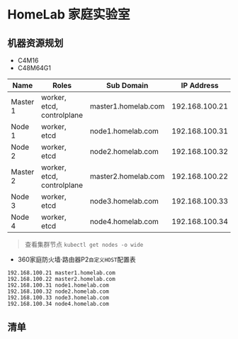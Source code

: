 # HomeLab 家庭实验室

## 机器资源规划

- C4M16
- C48M64G1

| Name     | Roles                      | Sub Domain          | IP Address     | Mac Address       | Device   |
|----------|----------------------------|---------------------|----------------|-------------------|----------|
| Master 1 | worker, etcd, controlplane | master1.homelab.com | 192.168.100.21 | 56:E6:2F:80:80:45 | C4M16    |
| Node 1   | worker, etcd               | node1.homelab.com   | 192.168.100.31 | E6:58:83:E7:33:98 | C4M16    |
| Node 2   | worker, etcd               | node2.homelab.com   | 192.168.100.32 | E2:58:EB:E7:F6:64 | C4M16    |
| Master 2 | worker, etcd, controlplane | master2.homelab.com | 192.168.100.22 | 46:8F:96:DB:F4:FA | C48M64G1 |
| Node 3   | worker, etcd               | node3.homelab.com   | 192.168.100.33 | DE:E4:AF:82:FD:AE | C48M64G1 |
| Node 4   | worker, etcd               | node4.homelab.com   | 192.168.100.34 | 06:A0:F4:94:E1:6D | C48M64G1 |

> 查看集群节点 `kubectl get nodes -o wide`

- 360家庭防火墙·路由器P2`自定义HOST`配置表

```text
192.168.100.21 master1.homelab.com
192.168.100.22 master2.homelab.com
192.168.100.31 node1.homelab.com
192.168.100.32 node2.homelab.com
192.168.100.33 node3.homelab.com
192.168.100.34 node4.homelab.com
```

## 清单
